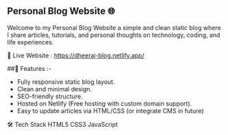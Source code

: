 ## Personal Blog Website 🌐
Welcome to my Personal Blog Website a simple and clean static blog where I share articles, tutorials, and personal thoughts on technology, coding, and life experiences.

🔗 Live Website : https://dheeraj-blog.netlify.app/

##📌 Features :-
- Fully responsive static blog layout.
- Clean and minimal design.
- SEO-friendly structure.
- Hosted on Netlify (Free hosting with custom domain support).
- Easy to update articles via HTML/CSS (or integrate CMS in future)

🛠️ Tech Stack
HTML5
CSS3
JavaScript

